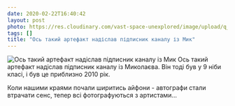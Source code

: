 ```yaml
---
date: 2020-02-22T16:40:42
layout: post
photo: https://res.cloudinary.com/vast-space-unexplored/image/upload/q_auto,dpr_auto,w_auto/photos/photo_902_22-02-2020_16-40-42.jpg
tags: []
title: "Ось такий артефакт надіслав підписник каналу із Мик"
---
```

![Ось такий артефакт надіслав підписник каналу із Мик](https://res.cloudinary.com/vast-space-unexplored/image/upload/q_auto,dpr_auto,w_auto/photos/photo_902_22-02-2020_16-40-42.jpg)
Ось такий артефакт надіслав підписник каналу із Миколаєва. Він тоді був у 9 ніби класі, і був це приблизно 2010 рік.

Коли нашими краями почали ширитись айфони - автографи стали втрачати сенс, тепер всі фотографуються з артистами...